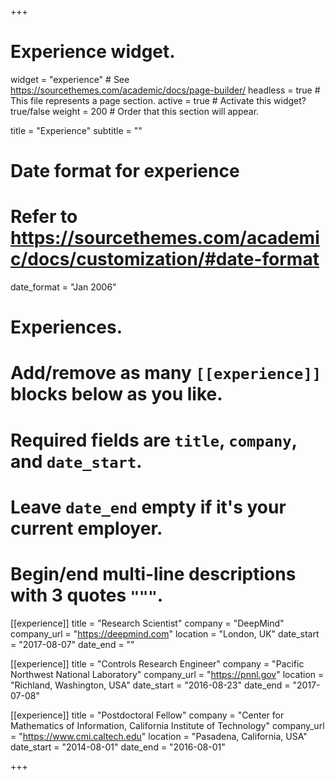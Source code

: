 +++
# Experience widget.
widget = "experience"  # See https://sourcethemes.com/academic/docs/page-builder/
headless = true  # This file represents a page section.
active = true  # Activate this widget? true/false
weight = 200  # Order that this section will appear.

title = "Experience"
subtitle = ""

# Date format for experience
#   Refer to https://sourcethemes.com/academic/docs/customization/#date-format
date_format = "Jan 2006"

# Experiences.
#   Add/remove as many `[[experience]]` blocks below as you like.
#   Required fields are `title`, `company`, and `date_start`.
#   Leave `date_end` empty if it's your current employer.
#   Begin/end multi-line descriptions with 3 quotes `"""`.
[[experience]]
  title = "Research Scientist"
  company = "DeepMind"
  company_url = "https://deepmind.com"
  location = "London, UK"
  date_start = "2017-08-07"
  date_end = ""

[[experience]]
  title = "Controls Research Engineer"
  company = "Pacific Northwest National Laboratory"
  company_url = "https://pnnl.gov"
  location = "Richland, Washington, USA"
  date_start = "2016-08-23"
  date_end = "2017-07-08"
  
[[experience]]
  title = "Postdoctoral Fellow"
  company = "Center for Mathematics of Information, California Institute of Technology"
  company_url = "https://www.cmi.caltech.edu"
  location = "Pasadena, California, USA"
  date_start = "2014-08-01"
  date_end = "2016-08-01"

+++
